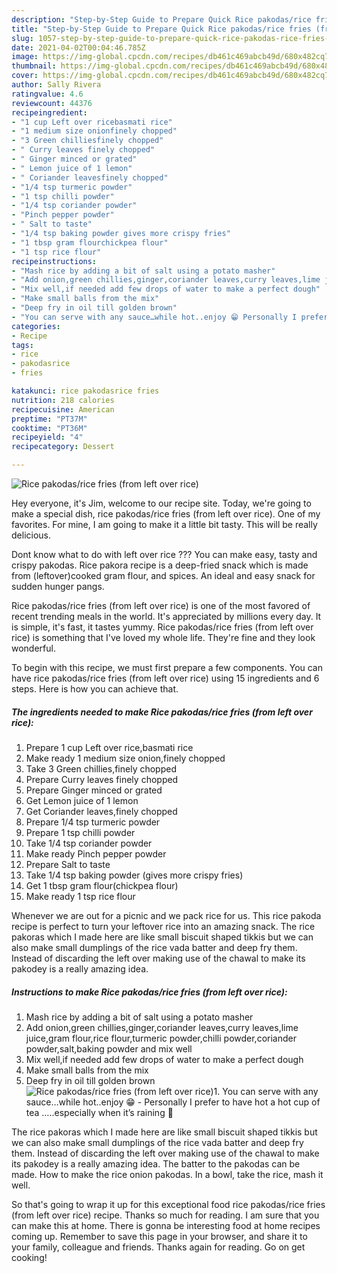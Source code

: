 ```yaml
---
description: "Step-by-Step Guide to Prepare Quick Rice pakodas/rice fries (from left over rice)"
title: "Step-by-Step Guide to Prepare Quick Rice pakodas/rice fries (from left over rice)"
slug: 1057-step-by-step-guide-to-prepare-quick-rice-pakodas-rice-fries-from-left-over-rice
date: 2021-04-02T00:04:46.785Z
image: https://img-global.cpcdn.com/recipes/db461c469abcb49d/680x482cq70/rice-pakodasrice-fries-from-left-over-rice-recipe-main-photo.jpg
thumbnail: https://img-global.cpcdn.com/recipes/db461c469abcb49d/680x482cq70/rice-pakodasrice-fries-from-left-over-rice-recipe-main-photo.jpg
cover: https://img-global.cpcdn.com/recipes/db461c469abcb49d/680x482cq70/rice-pakodasrice-fries-from-left-over-rice-recipe-main-photo.jpg
author: Sally Rivera
ratingvalue: 4.6
reviewcount: 44376
recipeingredient:
- "1 cup Left over ricebasmati rice"
- "1 medium size onionfinely chopped"
- "3 Green chilliesfinely chopped"
- " Curry leaves finely chopped"
- " Ginger minced or grated"
- " Lemon juice of 1 lemon"
- " Coriander leavesfinely chopped"
- "1/4 tsp turmeric powder"
- "1 tsp chilli powder"
- "1/4 tsp coriander powder"
- "Pinch pepper powder"
- " Salt to taste"
- "1/4 tsp baking powder gives more crispy fries"
- "1 tbsp gram flourchickpea flour"
- "1 tsp rice flour"
recipeinstructions:
- "Mash rice by adding a bit of salt using a potato masher"
- "Add onion,green chillies,ginger,coriander leaves,curry leaves,lime juice,gram flour,rice flour,turmeric powder,chilli powder,coriander powder,salt,baking powder and mix well"
- "Mix well,if needed add few drops of water to make a perfect dough"
- "Make small balls from the mix"
- "Deep fry in oil till golden brown"
- "You can serve with any sauce…while hot..enjoy 😁 Personally I prefer to have hot a hot cup of tea …..especially when it’s raining 🤤"
categories:
- Recipe
tags:
- rice
- pakodasrice
- fries

katakunci: rice pakodasrice fries 
nutrition: 218 calories
recipecuisine: American
preptime: "PT37M"
cooktime: "PT36M"
recipeyield: "4"
recipecategory: Dessert

---
```



![Rice pakodas/rice fries (from left over rice)](https://img-global.cpcdn.com/recipes/db461c469abcb49d/680x482cq70/rice-pakodasrice-fries-from-left-over-rice-recipe-main-photo.jpg)

Hey everyone, it's Jim, welcome to our recipe site. Today, we're going to make a special dish, rice pakodas/rice fries (from left over rice). One of my favorites. For mine, I am going to make it a little bit tasty. This will be really delicious.

Dont know what to do with left over rice ??? You can make easy, tasty and crispy pakodas. Rice pakora recipe is a deep-fried snack which is made from (leftover)cooked gram flour, and spices. An ideal and easy snack for sudden hunger pangs.

Rice pakodas/rice fries (from left over rice) is one of the most favored of recent trending meals in the world. It's appreciated by millions every day. It is simple, it's fast, it tastes yummy. Rice pakodas/rice fries (from left over rice) is something that I've loved my whole life. They're fine and they look wonderful.


To begin with this recipe, we must first prepare a few components. You can have rice pakodas/rice fries (from left over rice) using 15 ingredients and 6 steps. Here is how you can achieve that.

<!--inarticleads1-->

##### The ingredients needed to make Rice pakodas/rice fries (from left over rice):

1. Prepare 1 cup Left over rice,basmati rice
1. Make ready 1 medium size onion,finely chopped
1. Take 3 Green chillies,finely chopped
1. Prepare  Curry leaves finely chopped
1. Prepare  Ginger minced or grated
1. Get  Lemon juice of 1 lemon
1. Get  Coriander leaves,finely chopped
1. Prepare 1/4 tsp turmeric powder
1. Prepare 1 tsp chilli powder
1. Take 1/4 tsp coriander powder
1. Make ready Pinch pepper powder
1. Prepare  Salt to taste
1. Take 1/4 tsp baking powder (gives more crispy fries)
1. Get 1 tbsp gram flour(chickpea flour)
1. Make ready 1 tsp rice flour


Whenever we are out for a picnic and we pack rice for us. This rice pakoda recipe is perfect to turn your leftover rice into an amazing snack. The rice pakoras which I made here are like small biscuit shaped tikkis but we can also make small dumplings of the rice vada batter and deep fry them. Instead of discarding the left over making use of the chawal to make its pakodey is a really amazing idea. 

<!--inarticleads2-->

##### Instructions to make Rice pakodas/rice fries (from left over rice):

1. Mash rice by adding a bit of salt using a potato masher
1. Add onion,green chillies,ginger,coriander leaves,curry leaves,lime juice,gram flour,rice flour,turmeric powder,chilli powder,coriander powder,salt,baking powder and mix well
1. Mix well,if needed add few drops of water to make a perfect dough
1. Make small balls from the mix
1. Deep fry in oil till golden brown
<img src="//assets-global.cpcdn.com/assets/icons/button_play-2c75c40dde080a61004c1f40b05d8f140eaff45d7e9e6481dc71c63d2e7c4909.png" alt="Rice pakodas/rice fries (from left over rice)">1. You can serve with any sauce…while hot..enjoy 😁 - Personally I prefer to have hot a hot cup of tea …..especially when it’s raining 🤤


The rice pakoras which I made here are like small biscuit shaped tikkis but we can also make small dumplings of the rice vada batter and deep fry them. Instead of discarding the left over making use of the chawal to make its pakodey is a really amazing idea. The batter to the pakodas can be made. How to make the rice onion pakodas. In a bowl, take the rice, mash it well. 

So that's going to wrap it up for this exceptional food rice pakodas/rice fries (from left over rice) recipe. Thanks so much for reading. I am sure that you can make this at home. There is gonna be interesting food at home recipes coming up. Remember to save this page in your browser, and share it to your family, colleague and friends. Thanks again for reading. Go on get cooking!
